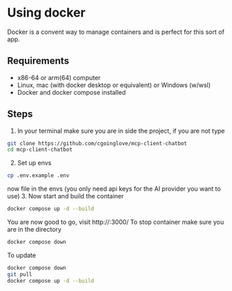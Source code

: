 # Using docker
Docker is a convent way to manage containers and is perfect for this sort of app. 
## Requirements 
- x86-64 or arm(64) computer
- Linux, mac (with docker desktop or equivalent) or Windows (w/wsl)
- Docker and docker compose installed
## Steps
1. In your terminal make sure you are in side the project, if you are not type 
```sh 
git clone https://github.com/cgoinglove/mcp-client-chatbot
cd mcp-client-chatbot
``` 
2. Set up envs
```sh
cp .env.example .env
```
now file in the envs (you only need api keys for the AI provider you want to use)
3. Now start and build the container
```sh
docker compose up -d --build
```
You are now good to go, visit http://<ipofserver>:3000/
To stop container make sure you are in the directory
```sh
docker compose down
```
To update 
```sh
docker compose down
git pull
docker compose up -d --build
```